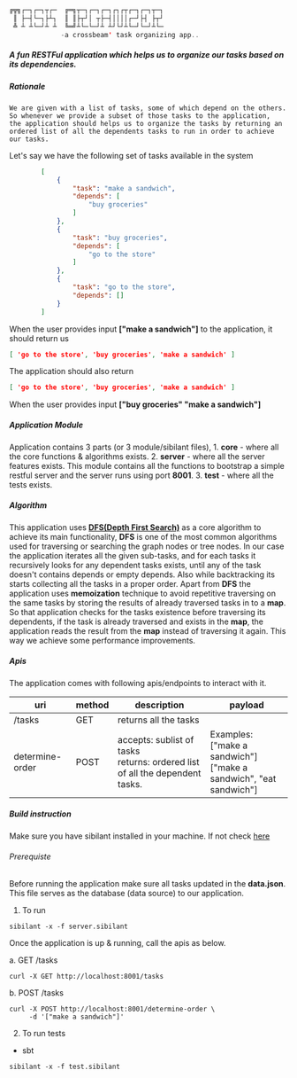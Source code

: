 
```scala
╔╦╗┌─┐┌─┐┬┌─  ╔═╗┬─┐┌─┐┌─┐┌┐┌┬┌─┐┌─┐┬─┐
 ║ ├─┤└─┐├┴┐  ║ ║├┬┘│ ┬├─┤││││┌─┘├┤ ├┬┘
 ╩ ┴ ┴└─┘┴ ┴  ╚═╝┴└─└─┘┴ ┴┘└┘┴└─┘└─┘┴└─
             -a crossbeam' task organizing app..
```

##### A fun RESTFul application which helps us to organize our tasks based on its dependencies.

##### Rationale
    We are given with a list of tasks, some of which depend on the others. So whenever we provide a subset of those tasks to the application, 
    the application should helps us to organize the tasks by returning an ordered list of all the dependents tasks to run in order to achieve 
    our tasks.        

Let's say we have the following set of tasks available in the system
```json
        [
            {
                "task": "make a sandwich",
                "depends": [
                    "buy groceries"
                ]
            },
            {
                "task": "buy groceries",
                "depends": [
                    "go to the store"
                ]
            },
            {
                "task": "go to the store",
                "depends": []
            }
        ]
```
When the user provides input **["make a sandwich"]** to the application, it should return us
```json 
[ 'go to the store', 'buy groceries', 'make a sandwich' ]
```

The application should also return 
```json
[ 'go to the store', 'buy groceries', 'make a sandwich' ]
```
When the user provides input **["buy groceries" "make a sandwich"]**

##### Application Module
Application contains 3 parts (or 3 module/sibilant files), 
    1. **core** - where all the core functions & algorithms exists.
    2. **server** - where all the server features exists. This module contains all the functions to bootstrap a simple restful server and the server runs using port **8001**. 
    3. **test** - where all the tests exists.  

##### Algorithm
This application uses [**DFS(Depth First Search)**](https://en.wikipedia.org/wiki/Depth-first_search) as a core algorithm to achieve its main functionality, **DFS** is one of the most common algorithms used for traversing or searching the graph nodes or tree nodes. 
In our case the application iterates all the given sub-tasks, and for each tasks it recursively looks for any dependent tasks exists, until any of the task doesn't contains depends or empty depends. Also while backtracking its starts collecting all the tasks in a proper order.
Apart from **DFS** the application uses **memoization** technique to avoid repetitive traversing on the same tasks by storing the results of already traversed tasks in to a **map**. So that application checks for the tasks existence before traversing its dependents, if the task is already traversed and exists in the **map**, the application reads the result from the **map** instead of traversing it again. This way we achieve some performance improvements. 

##### Apis
The application comes with following apis/endpoints to interact with it.

| uri  | method | description| payload |
|------|--------|------------|---------|
|/tasks| GET    | returns all the tasks||
|determine-order|POST| accepts: sublist of tasks <br/> returns: ordered list of all the dependent tasks.| Examples: <br/> ["make a sandwich"] <br/> ["make a sandwich", "eat sandwich"]





##### Build instruction
Make sure you have sibilant installed in your machine. If not check [here](https://sibilant.org/)

###### Prerequiste
Before running the application make sure all tasks updated in the **data.json**. This file serves as the database (data source) to our application.

1. To run 
```shell
sibilant -x -f server.sibilant
```
Once the application is up & running, call the apis as below.

a. GET /tasks
```curl
curl -X GET http://localhost:8001/tasks
```
b. POST /tasks
```curl
curl -X POST http://localhost:8001/determine-order \
     -d '["make a sandwich"]'
```



2. To run tests
- sbt
```shell
sibilant -x -f test.sibilant
```
